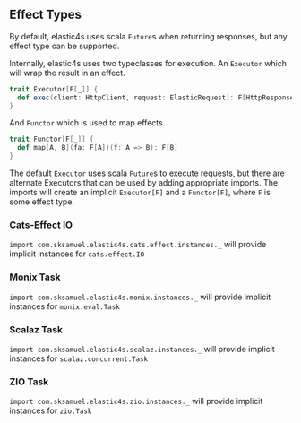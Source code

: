 ## Effect Types

By default, elastic4s uses scala `Future`s when returning responses, but any effect type can be supported.

Internally, elastic4s uses two typeclasses for execution. An `Executor` which will wrap the result in an effect.

```scala
trait Executor[F[_]] {
  def exec(client: HttpClient, request: ElasticRequest): F[HttpResponse]
}
```

And `Functor` which is used to map effects.

```scala
trait Functor[F[_]] {
  def map[A, B](fa: F[A])(f: A => B): F[B]
}
```

The default `Executor` uses scala `Future`s to execute requests, but there are alternate Executors that can be used by
adding appropriate imports. The imports will create an implicit `Executor[F]` and a `Functor[F]`,
where `F` is some effect type.

### Cats-Effect IO
`import com.sksamuel.elastic4s.cats.effect.instances._` will provide implicit instances for `cats.effect.IO`

### Monix Task
`import com.sksamuel.elastic4s.monix.instances._` will provide implicit instances for `monix.eval.Task`

### Scalaz Task
`import com.sksamuel.elastic4s.scalaz.instances._` will provide implicit instances for `scalaz.concurrent.Task`

### ZIO Task
`import com.sksamuel.elastic4s.zio.instances._` will provide implicit instances for `zio.Task`
